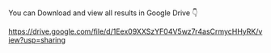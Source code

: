 
You can Download and view all results in Google Drive 👇
  
https://drive.google.com/file/d/1Eex09XXSzYF04V5wz7r4asCrmycHHyRK/view?usp=sharing
